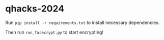 # qhacks-2024

Run `pip install -r requirements.txt` to install necessary dependencies.

Then run `run_facecrypt.py` to start encrypting!